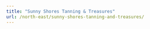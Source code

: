 ```yaml
---
title: "Sunny Shores Tanning & Treasures"
url: /north-east/sunny-shores-tanning-and-treasures/
---
```

